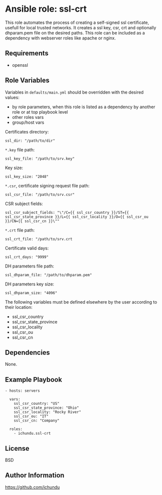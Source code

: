 Ansible role: ssl-crt
=====================

This role automates the process of creating a self-signed ssl certificate, usefull for local trusted networks. It creates a ssl key, csr, crt and optionally dhparam.pem file on the desired paths. This role can be included as a dependency with webserver roles like apache or nginx.

Requirements
------------

- openssl

Role Variables
--------------

Variables in `defaults/main.yml` should be overridden with the desired values:

- by role parameters, when this role is listed as a dependency by another role or at top playbook level
- other roles vars
- group/host vars

Certificates directory:

	ssl_dir: "/path/to/dir"

`*.key` file path:

	ssl_key_file: "/path/to/srv.key"

Key size:

	ssl_key_size: "2048"

`*.csr`, certificate signing request file path:

	ssl_csr_file: "/path/to/srv.csr"

CSR subject fields:

	ssl_csr_subject_fields: "\"/C={{ ssl_csr_country }}/ST={{ ssl_csr_state_province }}/L={{ ssl_csr_locality }}/O={{ ssl_csr_ou }}/CN={{ ssl_csr_cn }}\""

`*.crt` file path:

	ssl_crt_file: "/path/to/srv.crt

Certificate valid days:

	ssl_crt_days: "9999"

DH parameters file path:

	ssl_dhparam_file: "/path/to/dhparam.pem"

DH parameters key size:

	ssl_dhparam_size: "4096"

The following variables must be defined elsewhere by the user according to their location:

- ssl_csr_country
- ssl_csr_state_province
- ssl_csr_locality
- ssl_csr_ou
- ssl_csr_cn

Dependencies
------------

None.

Example Playbook
----------------

	- hosts: servers

	  vars:
	    ssl_csr_country: "US"
	    ssl_csr_state_province: "Ohio"
	    ssl_csr_locality: "Rocky River"
	    ssl_csr_ou: "IT"
	    ssl_csr_cn: "Company"

	  roles:
	    - ichundu.ssl-crt

License
-------

BSD

Author Information
------------------

https://github.com/ichundu
